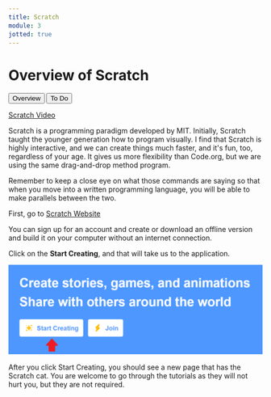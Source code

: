 ```yaml
---
title: Scratch
module: 3
jotted: true
---
```


# Overview of Scratch

<div class="tab">
  <button class="tablinks active" onclick="openTab(event, 'Overview')">Overview</button>
   <button class="tablinks" onclick="openTab(event, 'ToDo')">To Do</button>
</div>

<!-- Tab content -->
<div id="Overview" class="tabcontent" style="display:block">

<p><a href="//www.youtube.com/embed/bMaZ7m0yiVI" data-lity>Scratch Video</a></p>

<p>Scratch is a programming paradigm developed by MIT. Initially, Scratch taught the younger generation how to program visually.  I find that Scratch is highly interactive, and we can create things much faster, and it's fun, too, regardless of your age.  It gives us more flexibility than Code.org, but we are using the same drag-and-drop method program.</p>

<p>Remember to keep a close eye on what those commands are saying so that when you move into a written programming language, you will be able to make parallels between the two.</p>
</div>
<div id="ToDo" class="tabcontent">
<p>First, go to <a href="https://scratch.mit.edu/" target="_new">Scratch Website</a></p>

<p>You can sign up for an account and create or download an offline version and build it on your computer without an internet connection.</p>

<p>Click on the <b>Start Creating</b>, and that will take us to the application.</p>

<img src="../imgs/StartCreating.png" alt="Start Creating" />

<p>After you click Start Creating, you should see a new page that has the Scratch cat.  You are welcome to go through the tutorials as they will not hurt you, but they are not required.</p>
</div>